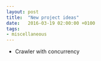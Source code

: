 ```yaml
---
layout: post
title:  "New project ideas"
date:   2016-03-19 02:00:00 +0100
tags:
- miscellaneous
---
```



- Crawler with concurrency

